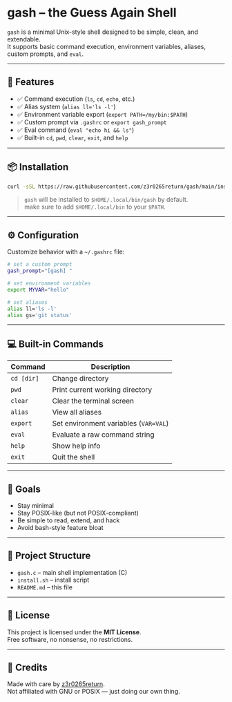 # gash – the Guess Again Shell

`gash` is a minimal Unix-style shell designed to be simple, clean, and extendable.  
It supports basic command execution, environment variables, aliases, custom prompts, and `eval`.

---

## 🔧 Features

- ✅ Command execution (`ls`, `cd`, `echo`, etc.)
- ✅ Alias system (`alias ll='ls -l'`)
- ✅ Environment variable export (`export PATH=/my/bin:$PATH`)
- ✅ Custom prompt via `.gashrc` or `export gash_prompt`
- ✅ Eval command (`eval "echo hi && ls"`)
- ✅ Built-in `cd`, `pwd`, `clear`, `exit`, and `help`

---

## 📦 Installation

```bash
curl -sSL https://raw.githubusercontent.com/z3r0265return/gash/main/install.sh | bash
```

> `gash` will be installed to `$HOME/.local/bin/gash` by default.  
> make sure to add `$HOME/.local/bin` to your `$PATH`.

---

## ⚙️ Configuration

Customize behavior with a `~/.gashrc` file:

```bash
# set a custom prompt
gash_prompt="[gash] "

# set environment variables
export MYVAR="hello"

# set aliases
alias ll='ls -l'
alias gs='git status'
```

---

## 💻 Built-in Commands

| Command      | Description                                |
|--------------|--------------------------------------------|
| `cd [dir]`   | Change directory                           |
| `pwd`        | Print current working directory            |
| `clear`      | Clear the terminal screen                  |
| `alias`      | View all aliases                           |
| `export`     | Set environment variables (`VAR=VAL`)      |
| `eval`       | Evaluate a raw command string              |
| `help`       | Show help info                             |
| `exit`       | Quit the shell                             |

---

## 🧠 Goals

- Stay minimal
- Stay POSIX-like (but not POSIX-compliant)
- Be simple to read, extend, and hack
- Avoid bash-style feature bloat

---

## 📁 Project Structure

- `gash.c` – main shell implementation (C)
- `install.sh` – install script
- `README.md` – this file

---

## 📜 License

This project is licensed under the **MIT License**.  
Free software, no nonsense, no restrictions.

---

## 🙏 Credits

Made with care by [z3r0265return](https://github.com/z3r0265return).  
Not affiliated with GNU or POSIX — just doing our own thing.
